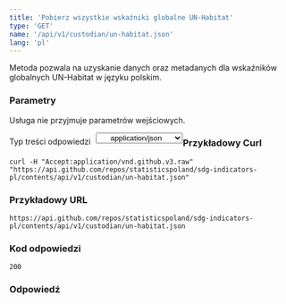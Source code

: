 ```yaml
---
title: 'Pobierz wszystkie wskaźniki globalne UN-Habitat'
type: 'GET'
name: '/api/v1/custodian/un-habitat.json'
lang: 'pl'
---
```


Metoda pozwala na uzyskanie danych oraz metadanych dla wskaźników globalnych UN-Habitat w języku polskim.

### Parametry

<p>Usługa nie przyjmuje parametrów wejściowych.</p>

<p style='float:left;margin-top: 7px;'>Typ treści odpowiedzi</p>
<select style='float:left;padding: 0px 15px;width: 155px;margin-left: 10px;text-align-last: center;'>
  <option>application/json</option>
</select>

<div id='example1'>

<h3 id="przykładowy-curl">Przykładowy Curl</h3>

<p><code class="highlighter-rouge">curl -H "Accept:application/vnd.github.v3.raw" "https://api.github.com/repos/statisticspoland/sdg-indicators-pl/contents/api/v1/custodian/un-habitat.json"</code></p>

<h3 id="przykładowy-url">Przykładowy URL</h3>

<p><code class="highlighter-rouge">https://api.github.com/repos/statisticspoland/sdg-indicators-pl/contents/api/v1/custodian/un-habitat.json</code></p>

<h3 id="przykładowy-kod-odpowiedzi">Kod odpowiedzi</h3>

<p><code class="highlighter-rouge">200</code></p>

<h3 id="przykładowa-odpowiedź">Odpowiedź</h3>

<p><code class="highlighter-rouge" id="show-data-un-habitat">
</code></p>

</div>


<script>

$.getJSON('http://sdg.gov.pl/api/v1/custodian/un-habitat.json', function(data) {
    $('#show-data-un-habitat').html(JSON.stringify(data, null, 2));
});

</script>
